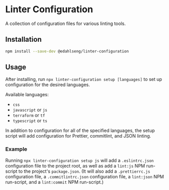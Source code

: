 Linter Configuration
====================

A collection of configuration files for various linting tools.

Installation
------------

```bash
npm install --save-dev @edahlseng/linter-configuration
```

Usage
-----

After installing, run `npx linter-configuration setup [languages]` to set up configuration for the desired languages.

Available languages:
* `css`
* `javascript` or `js`
* `terraform` or `tf`
* `typescript` or `ts`

In addition to configuration for all of the specified languages, the setup script will add configuration for Prettier, commitlint, and JSON linting.

### Example

Running `npx linter-configuration setup js` will add a `.eslintrc.json` configuration file to the project root, as well as add a `lint:js` NPM run-script to the project's `package.json`. (It will also add a `.prettierrc.js` configuration file, a `.commitlintrc.json` configuration file, a `lint:json` NPM run-script, and a `lint:commit` NPM run-script.)
